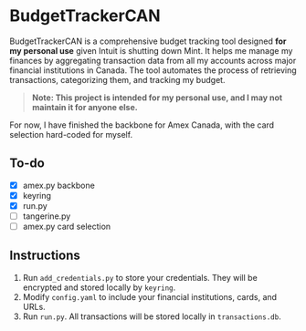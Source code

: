 # BudgetTrackerCAN

BudgetTrackerCAN is a comprehensive budget tracking tool designed **for my personal use** given Intuit is shutting down Mint. It helps me manage my finances by aggregating transaction data from all my accounts across major financial institutions in Canada. The tool automates the process of retrieving transactions, categorizing them, and tracking my budget.

> **Note: This project is intended for my personal use, and I may not maintain it for anyone else.**

For now, I have finished the backbone for Amex Canada, with the card selection hard-coded for myself.

## To-do
- [x] amex.py backbone
- [x] keyring
- [x] run.py
- [ ] tangerine.py
- [ ] amex.py card selection

## Instructions
1. Run `add_credentials.py` to store your credentials. They will be encrypted and stored locally by `keyring`.
2. Modify `config.yaml` to include your financial institutions, cards, and URLs.
3. Run `run.py`. All transactions will be stored locally in `transactions.db`.
